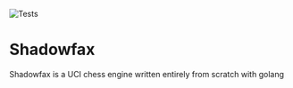 ![Tests](https://github.com/Greeshmanth1909/Shadowfax/actions/workflows/ci.yml/badge.svg)

# Shadowfax
Shadowfax is a UCI chess engine written entirely from scratch with golang
